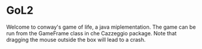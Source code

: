# GoL2
Welcome to conway's game of life, a java miplementation.
The game can be run from the GameFrame class in che Cazzeggio package.
Note that dragging the mouse outside the box will lead to a crash.
